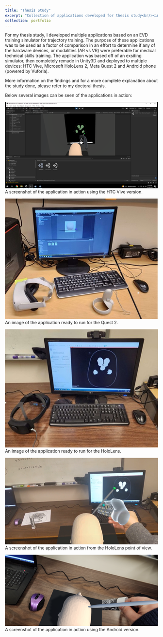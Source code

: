 ```yaml
---
title: "Thesis Study"
excerpt: "Collection of applications developed for thesis study<br/><img src='/images/Thesis1.png'>"
collection: portfolio
---
```


For my thesis study, I developed multiple applications based on an EVD training simulator for trajectory training. The purpose of these applications was to be used as a factor of comparison in an effort to determine if any of the hardware devices, or modalities (AR vs VR) were preferable for medical technical skills training. The application was based off of an exsiting simulator, then completely remade in Unity3D and deployed to multiple devices: HTC Vive, Microsoft HoloLens 2, Meta Quest 2 and Android phone (powered by Vuforia).

More information on the findings and for a more complete explanation about the study done, please refer to my doctoral thesis.

Below several images can be seen of the applications in action: 

![Vive](/images/Thesis1.png)
A screenshot of the application in action using the HTC Vive version.

![Quest2](/images/Thesis2.jpg)
An image of the application ready to run for the Quest 2.

![HoloLens](/images/Thesis3.jpg)
An image of the application ready to run for the HoloLens.

![HoloLens](/images/Thesis4.png)
A screenshot of the application in action from the HoloLens point of view.

![Task in action](/images/Thesis5.png)
A screenshot of the application in action using the Android version.
